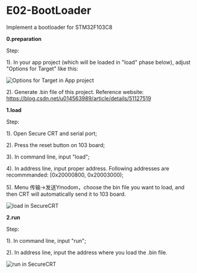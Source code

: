 # E02-BootLoader
Implement a bootloader for STM32F103C8

**0.preparation**

Step:

1). In your app project (which will be loaded in "load" phase below), adjust "Options for Target" like this:

![Options for Target in App project](http://gwjyhs.com/t6/702/1556379097x2890149745.jpg "Options for Target in App project")

2). Generate .bin file of this project. Reference website: https://blog.csdn.net/u014563989/article/details/51127519

**1.load**

Step:

1). Open Secure CRT and serial port;

2). Press the reset button on 103 board;

3). In command line, input "load";

4). In address line, input proper address. Following addresses are recommmanded: [0x20000800, 0x20003000);

5). Menu 传输->发送Ymodom，choose the bin file you want to load, and then CRT will automatically send it to 103 board.

![load in SecureCRT](http://gwjyhs.com/t6/702/1556378401x2890149745.jpg "load in SecureCRT")

**2.run**

Step:

1). In command line, input "run";

2). In address line, input the address where you load the .bin file.

![run in SecureCRT](http://gwjyhs.com/t6/702/1556379664x2890149865.jpg "run in SecureCRT")
